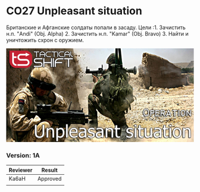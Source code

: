 ﻿# CO27 Unpleasant situation
Британские и Афганские солдаты попали в засаду. Цели :1. Зачистить н.п. "Andi" (Obj. Alpha) 2. Зачистить н.п. "Kamar" (Obj. Bravo) 3. Найти и уничтожить схрон с оружием.

<img src='https://raw.githubusercontent.com/rempopo/CO27_Unpleasant_situation.Kunduz/main/overview.jpg' />	

### Version: 1A


| Reviewer | Result |
| ------------ | ------------- |
| Ka6aH | Approved |
|  |  |
